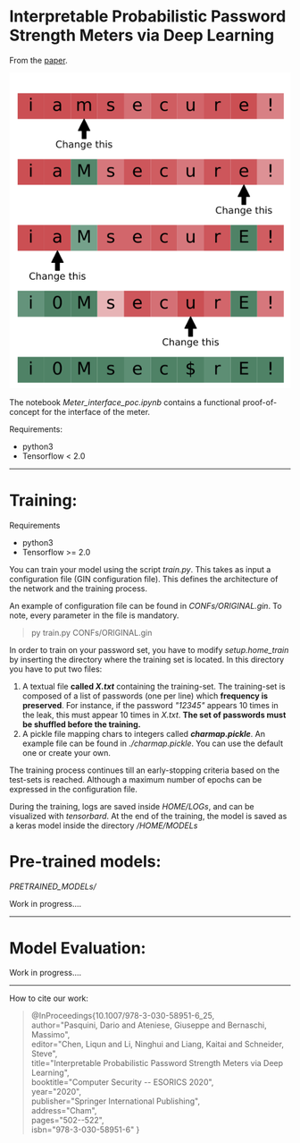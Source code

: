 # Interpretable Probabilistic Password Strength Meters via Deep Learning

From the [paper](https://arxiv.org/pdf/2004.07179.pdf).

<p align="center">
	<img src ="head.png" />
</p>

The notebook *Meter_interface_poc.ipynb*  contains a functional proof-of-concept for the interface of the meter. 

Requirements: 
* python3
* Tensorflow < 2.0
---

# Training:
Requirements 
* python3
* Tensorflow >= 2.0

You can train your model using the script *train.py*. This takes as input a configuration file (GIN configuration file).  This defines the architecture of the network and the training process.<br>

An example of configuration file can be found in *CONFs/ORIGINAL.gin*.  To note, every parameter in the file is mandatory.<br>

> py train.py CONFs/ORIGINAL.gin

In order to train on your password set, you have to modify *setup.home_train* by inserting the directory where the training set is located. In this directory you have to put two files:

1. A textual file **called *X.txt*** containing the training-set. The training-set is composed of a list of passwords (one per line) which **frequency is preserved**. For instance, if the password *"12345"* appears 10 times in the leak, this must appear 10 times in *X.txt*. **The set of passwords must be shuffled before the training.** 
2. A pickle file mapping chars to integers called ***charmap.pickle***. An example file can be found in *./charmap.pickle*. You can use the default one or create your own.


The training process continues till an early-stopping criteria based on the test-sets is reached. Although a maximum number of epochs can be expressed in the configuration file.

During the training, logs are saved inside *HOME/LOGs*, and can be visualized with *tensorbard*. At the end of the training, the model is saved as a keras model inside the directory */HOME/MODELs* 

# Pre-trained models:

*PRETRAINED_MODELs/*

Work in progress....

---
# Model Evaluation:

Work in progress....

---

How to cite our work:

> @InProceedings{10.1007/978-3-030-58951-6_25,<br>
> 	author="Pasquini, Dario
> 	and Ateniese, Giuseppe
> 	and Bernaschi, Massimo",<br>
> 	editor="Chen, Liqun
> 	and Li, Ninghui
> 	and Liang, Kaitai
> 	and Schneider, Steve",<br>
> 	title="Interpretable Probabilistic Password Strength Meters via Deep Learning",<br>
> 	booktitle="Computer Security -- ESORICS 2020",<br>
> 	year="2020",<br>
> 	publisher="Springer International Publishing",<br>
> 	address="Cham",<br>
> 	pages="502--522",<br>
> 	isbn="978-3-030-58951-6"
> }

